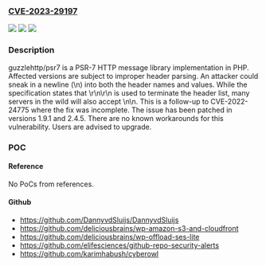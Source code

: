 ### [CVE-2023-29197](https://cve.mitre.org/cgi-bin/cvename.cgi?name=CVE-2023-29197)
![](https://img.shields.io/static/v1?label=Product&message=psr7&color=blue)
![](https://img.shields.io/static/v1?label=Version&message=%3D%20%3C%201.9.1%20&color=brighgreen)
![](https://img.shields.io/static/v1?label=Vulnerability&message=CWE-436%3A%20Interpretation%20Conflict&color=brighgreen)

### Description

guzzlehttp/psr7 is a PSR-7 HTTP message library implementation in PHP. Affected versions are subject to improper header parsing. An attacker could sneak in a newline (\n) into both the header names and values. While the specification states that \r\n\r\n is used to terminate the header list, many servers in the wild will also accept \n\n. This is a follow-up to CVE-2022-24775 where the fix was incomplete. The issue has been patched in versions 1.9.1 and 2.4.5. There are no known workarounds for this vulnerability. Users are advised to upgrade.

### POC

#### Reference
No PoCs from references.

#### Github
- https://github.com/DannyvdSluijs/DannyvdSluijs
- https://github.com/deliciousbrains/wp-amazon-s3-and-cloudfront
- https://github.com/deliciousbrains/wp-offload-ses-lite
- https://github.com/elifesciences/github-repo-security-alerts
- https://github.com/karimhabush/cyberowl


